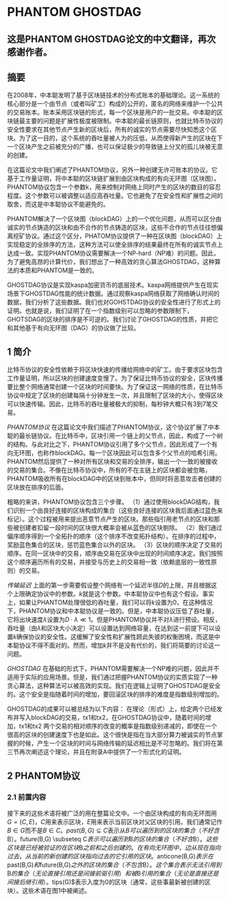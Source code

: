 # PHANTOM GHOSTDAG

## 这是PHANTOM GHOSTDAG论文的中文翻译，再次感谢作者。

## 摘要

在2008年，中本聪发明了基于区块链技术的分布式账本的基础理论。这一系统的核心部分是一个由节点（或者叫矿工）构成的公开的，匿名的网络来维护一个公共的交易账本。账本采用区块链的形式，每一个区块是用户的一批交易。中本聪的区块链最主要的问题是扩展性极度被限制。中本聪的最长链原则，也就比特币协议的安全性要求在其他节点产生新的区块后，所有的诚实的节点需要尽快知悉这个区块。为了这一目的，这个系统的吞吐量被人为的压低，从而使得新产生的区块在下一个区块产生之前被充分的广播，也可以保证极少的导致链上分叉的孤儿块被无意的创建。

在这篇论文中我们阐述了PHANTOM协议，另外一种创建无许可账本的协议。它基于工作量证明，将中本聪的区块链扩展到由区块构成的有向无环图（区块图）。PHANTOM协议包含一个参数k，用来控制对网络上同时产生的区块的数目的容忍程度。这个参数可以被调整以适应高吞吐量。它也避免了在安全性和扩展性之间的取舍，而这是中本聪协议不能避免的。

PHANTOM解决了一个区块图（blockDAG）上的一个优化问题，从而可以区分由诚实的节点铸造的区块和由不合作的节点铸造的区块，这些不合作的节点往往想偏离挖矿协议。通过这个区分，PHATOM协议提供了一种在区块图（blockDAG）上实现稳定的全排序的方法，这种方法可以使全排序的结果最终在所有的诚实节点上达成一致。实现PHANTOM协议需要解决一个NP-hard（NP难）的问题。因此，为了避免高昂的计算代价，我们想出了一种高效的贪心算法GHOSTDAG，这种算法的本质和PHANTOM是一致的。

GHOSTDAG协议是实现kaspa加密货币的底层技术。kaspa网络提供产生在现实场景下GHOSTDAG性能的统计数据。通过观察kaspa网络获取了网络确认时间的数据，我们分析了这些数据。我们也对GOHSTDAG协议的安全性进行了形式上的证明。也就是说，我们证明了在一个指数级别可以忽略的参数限制下，GHOTSDAG的区块的排序是不可逆的。我们讨论了GHOSTDAG的性质，并把它和其他基于有向无环图（DAG）的协议做了比较。

## 1 简介

<!--
The security of the Bitcoin protocol relies on blocks propagating
quickly to all miners in the network [9, 14, 19]. Block creation
itself is slowed down via the requirement that each block contain
a proof-of-work. For the Bitcoin protocol to be secure, block
propagation must be faster than the typical time it takes the network
together to create the next block. In order to guarantee this property,
the creation of blocks in Bitcoin is regulated by the protocol to occur
only once every 10 minutes, and the block size itself is limited to
allow for fast transmission. As a result, Bitcoin suffers from a highly
restrictive throughput on the order of 3-7 transactions per second
(tps).
-->

比特币协议的安全性依赖于将区块快速的传播给网络中的矿工。由于要求区块包含工作量证明，所以区块的创建速度变慢了。为了保证比特币协议的安全，区块传播要比整个网络通常创建一个区块的时间要快。为了保证这一网络的性质，在比特币协议中规定了区块的创建每隔十分钟发生一次，并且限制了区块的大小，使得区块可以快速传输。因此，比特币的吞吐量被极大的抑制，每秒钟大概只有3到7笔交易。

<!--
the PHANTOM protocol. In this paper we present PHANTOM,
a protocol that generalizes Nakamoto’s longest chain protocol. In
Bitcoin, blocks reference a single predecessor in the chain, hence
form a tree; in contrast, PHANTOM blocks reference multiple
predecessors, thus forming a Directed Acyclic Graph, a blockDAG.
Each block can thus include several hash references to predecessors.
PHANTOM then provides a total ordering over all blocks and
transactions, and outputs a consistent set of accepted transactions.
Unlike the Bitcoin protocol, where blocks that are not on the main
chain are discarded, PHANTOM incorporates all blocks in the
blockDAG into the ledger, but places blocks that were created by
attackers later in the order.
-->

*PHANTOM协议* 在这篇论文中我们描述了PHANTOM协议，这个协议扩展了中本聪的最长链协议。在比特币中，区块引用一个链上的父节点，因此，构成了一个树的结构。与此对比之下，PHANTOM协议引用了多个父节点，因此形成了一个有向无环图，也称作blockDAG。每一个区块因此可以包含多个父节点的哈希引用。PHANTOM然后提供了一种对所有区块和交易的全排序，输出一个一致的被接收的交易的集合。不像在比特币协议中，所有的不在主链上的区块都会被忽略，PHANTOM吸收所有在blockDAG中的区块到账本中，但同时将恶意攻击者创建的区块放在排序的后面。

<!--
In rough terms, PHANTOM consists of a three-step procedure:
(1) Using the structure of the blockDAG, we recognize a set
of well-connected blocks (we later refer to these as blue
blocks); this procedure is used to exclude blocks created by
misbehaving nodes and is the heart of the protocol: Blocks
that either reference only old blocks from the DAG, or are
withheld by their creator for some time, will be excluded
from the set of blue blocks with high probability.
(2) We complete the DAG’s naturally induced partial order
to a full topological one (i.e., an order which respects the
topology) in a way that favours blocks inside the selected
cluster and penalizes those outside it.
(3) The order over blocks induces an order over transactions;
transactions in the same block are ordered according to
the order of their appearance in the block. We iterate over
all transactions in this order, and accept each one that is
consistent (according to the underlying consistency notion)
with all transactions approved so far.
-->

粗略的来讲，PHANTOM协议包含三个步骤。
（1）通过使用blockDAG结构，我们识别一个由良好连接的区块构成的集合（这些良好连接的区块我后面通过蓝色来标记）。这个过程被用来提出恶意节点产生的区块。那些指引用老节点的区块和那些被创建者扣留一段时间的区块很大概率会被从蓝色的区块剔除。
（2）我们通过偏序顺序得到一个全拓扑的顺序（这个排序不改变拓扑结构）。在排序的过程中，奖励蓝色集合的区块，惩罚蓝色集合以外的区块。
（3）区块的顺序决定了交易的顺序。在同一区块中的交易，顺序由交易在区块中出现的时间顺序决定。我们按照这个顺序遍历所有的交易，并接受与历史上的交易相一致（依赖底层的一致性原则）的交易。

<!--
Propagation delay. The first step above involves assuming
an upper bound on the network’s delay diameter D, and
parameterizing the protocol accordingly; k denotes this parameter.
Such an assumption is made in Nakamoto Consensus as well. In fact,
if PHANTOM is set to process low throughput, we can set k =0,
in which case PHANTOM coincides with Nakamoto Consensus.
However, while Nakamoto Consensus suppresses the throughput
and sets the block creation rate λ such that D ·λ ≪1, PHANTOM
does not impose an a priori constraint over λ. Instead, the
throughput (in terms of λ and the block size) can be set to approach
the network’s capacity, and then k can be set after the fact to ensure
the safety of the protocol. This alleviates the security-scalability
tradeoff that Nakamoto Consensus suffers. Still, increasing k does
not come without cost, as we will discuss shortly.
-->

*传输延迟* 上面的第一步需要假设整个网络有一个延迟半径$D$的上限，并且根据这个上限确定协议中的参数。$k$就是这个参数。中本聪协议中也有这个假设。事实上，如果让PHANTOM处理很低的吞吐量，我们可以将$k$设置为0，在这种情况下，PHANTOM协议和中本聪协议是一致的。但是，中本聪协议压低了吞吐量，它将出块速度$\lambda$设置为$D \cdot \lambda \ll 1$。但是PHANTOM协议并不对$\lambda$进行预设。相反，吞吐量（由$\lambda$和区块大小决定）可以设置达到网络容量，在达到这一前提下可以设置$k$确保协议的安全性。这缓解了安全性和扩展性顾此失彼的权衡困境，而这是中本聪协议不得不面对的。然而，增加$k$并不是没有代价的，我们将简要的讨论这一问题。

<!--
GHOSTDAG. In its vanilla form, PHANTOM requires solving
an NP-hard problem, and is therefore unsuitable for practical
applications. Instead, we use the intuition behind PHANTOM to
devise a greedy algorithm, GHOSTDAG, which can be implemented
efficiently. We prove formally that GHOSTDAG is secure, in the
sense that its ordering of blocks becomes exponentially difficult to
reverse as time develops.
-->

*GHOSTDAG* 在基础的形式下，PHANTOM需要解决一个NP难的问题，因此并不适用于实际的应用场景。但是，我们通过把握PHANTOM协议的实质实现了一种贪心算法，这种算法可以被高效的实现。我们在逻辑上证明了GHOSTDAG是安全的。这个安全是指随着时间的增加，要回滚区块的排序的难度是指数级别增加的。

<!--
The main achievement of GHOSTDAG can be summarized as
follows:
Theorem (Informal). Given two transactions tx1,tx2 that were
published and embedded in the blockDAG at some point in time,
the probability that GHOSTDAG’s order between tx1 and tx2 changes
over time decreases exponentially as time grows, even under a high
block creation rate that is non-negligible relative to the network’s
propagation delay, assuming that a majority of the computational
power is held by honest nodes.
We will reformalize this theorem in Section 3, and provide a
formal proof in Appendix A.
We now proceed to describe the PHANTOM and GHOSTDAG
protocols more formall
-->

GHOSTDAG的成果可以被总结为以下内容：
在理论（形式）上，给定两个已经发布并写入blockDAG的交易，tx1和tx2，在GHOSTDAG协议中，随着时间的增加，tx1和tx2
两个交易的相对顺序的改变的概率是指数级别递减的，即使在一个很高的区块的创建速度下也是如此。这个很快是指在当大部分算力被诚实的节点掌握的时候，产生一个区块的时间与网络传输的延迟相比是不可忽略的。我们将在第三节再次阐述这个理论，并且在附录A中提供了一个形式化的证明。

## 2 PHANTOM协议
### 2.1 前置内容 

<!--
The following terminology is used extensively throughout this
paper. A DAG of blocks is denoted G =(C,E), where Crepresents
blocks and E represents the hash references to previous blocks. We
frequently write B ∈G instead of B ∈ C. past (B,G) ⊂ Cdenotes
the subset of blocks reachable from B (excluding B), and similarly
f uture (B,G) ⊂ C denotes the subset of blocks from which B is
reachable (excluding B); these are blocks that were provably created
before and after B, correspondingly. An edge in the DAG points
back in time, from the new block to previously created blocks which
it extends. We denote by anticone (B,G)the set of blocks outside
past (B,G)and f uture (B,G)(excluding B itself); this is the set of
blocks in the DAG which did not reference B (directly or indirectly
via their predecessors) and were not referenced by B (directly or
indirectly via B’s predecessors).2 Finally, tips(G)is the set of blocks
with in-degree 0 (usually, the most recent blocks). This terminology
is demonstrated in Figure 1.
-->

接下来的这些术语将被广泛的用在整篇论文中。一个由区块构成的有向无环图用$G=(C,E)$，$C$用来表示区块，$E$用来表示当前区块对父区块的引用。我们通常记作$B \in G$而不是$B \in C$。$past(B, G) \subseteq C$表示从$B可以遍历到的区块的集合（不好含$B$）。$future(B,G) \subseteq C$表示可以遍历到$B$的区块的集合（不好含$B$）。这些区块是已经被验证的在区块$B$之前和之后创建的。在有向无环图中，边从现在指向过去，从当前的新创建的区块指向过去的它引用的区块。$anticone(B,G)$表示在$past(B,G)$和$future(B,G)$之外的区块的集合（不包含$B$）。这个集合表示无法引用到$B$的集合（无论直接引用还是间接前驱引用）和被$B$引用的集合（无论是直接还是间接后继引用）。$tips(G)$表示入度为0的区块（通常，这些事最新被创建的区块）。这些术语在图1中被阐述。

